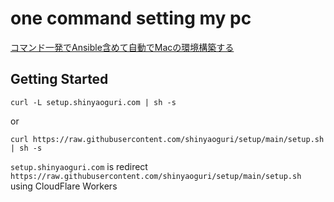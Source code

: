 # one command setting my pc

[コマンド一発でAnsible含めて自動でMacの環境構築する](https://zenn.dev/ogrium/articles/1fc04a2c0d9345)

## Getting Started

```
curl -L setup.shinyaoguri.com | sh -s
```
or
```
curl https://raw.githubusercontent.com/shinyaoguri/setup/main/setup.sh | sh -s
```

`setup.shinyaoguri.com` is redirect `https://raw.githubusercontent.com/shinyaoguri/setup/main/setup.sh` using CloudFlare Workers
